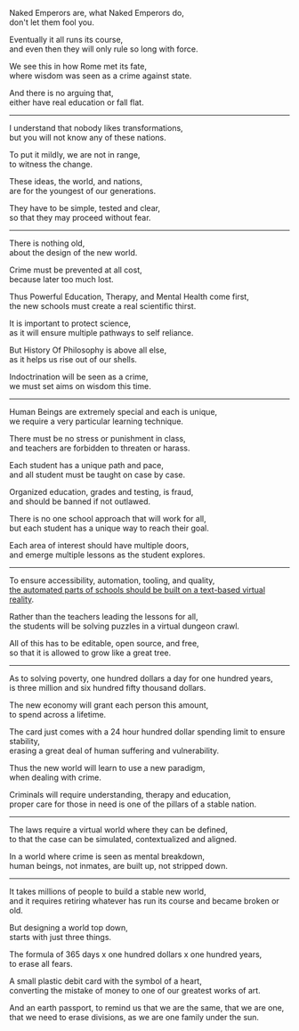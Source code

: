 Naked Emperors are, what Naked Emperors do,\
don't let them fool you.

Eventually it all runs its course,\
and even then they will only rule so long with force.

We see this in how Rome met its fate,\
where wisdom was seen as a crime against state.

And there is no arguing that,\
either have real education or fall flat.

---

I understand that nobody likes transformations,\
but you will not know any of these nations.

To put it mildly, we are not in range,\
to witness the change.

These ideas, the world, and nations,\
are for the youngest of our generations.

They have to be simple, tested and clear,\
so that they may proceed without fear.

---

There is nothing old,\
about the design of the new world.

Crime must be prevented at all cost,\
because later too much lost.

Thus Powerful Education, Therapy, and Mental Health come first,\
the new schools must create a real scientific thirst.

It is important to protect science,\
as it will ensure multiple pathways to self reliance.

But History Of Philosophy is above all else,\
as it helps us rise out of our shells.

Indoctrination will be seen as a crime,\
we must set aims on wisdom this time.

---

Human Beings are extremely special and each is unique,\
we require a very particular learning technique.

There must be no stress or punishment in class,\
and teachers are forbidden to threaten or harass.

Each student has a unique path and pace,\
and all student must be taught on case by case.

Organized education, grades and testing, is fraud,\
and should be banned if not outlawed.

There is no one school approach that will work for all,\
but each student has a unique way to reach their goal.

Each area of interest should have multiple doors,\
and emerge multiple lessons as the student explores.

---

To ensure accessibility, automation, tooling, and quality,\
[the automated parts of schools should be built on a text-based virtual reality](https://en.wikipedia.org/wiki/MOO).

Rather than the teachers leading the lessons for all,\
the students will be solving puzzles in a virtual dungeon crawl.

All of this has to be editable, open source, and free,\
so that it is allowed to grow like a great tree.

---

As to solving poverty, one hundred dollars a day for one hundred years,\
is three million and six hundred fifty thousand dollars.

The new economy will grant each person this amount,\
to spend across a lifetime.

The card just comes with a 24 hour hundred dollar spending limit to ensure stability,\
erasing a great deal of human suffering and vulnerability.

Thus the new world will learn to use a new paradigm,\
when dealing with crime.

Criminals will require understanding, therapy and education,\
proper care for those in need is one of the pillars of a stable nation.

---

The laws require a virtual world where they can be defined,\
to that the case can be simulated, contextualized and aligned.

In a world where crime is seen as mental breakdown,\
human beings, not inmates, are built up, not stripped down.

---

It takes millions of people to build a stable new world,\
and it requires retiring whatever has run its course and became broken or old.

But designing a world top down,\
starts with just three things.

The formula of 365 days x one hundred dollars x one hundred years,\
to erase all fears.

A small plastic debit card with the symbol of a heart,\
converting the mistake of money to one of our greatest works of art.

And an earth passport, to remind us that we are the same, that we are one,\
that we need to erase divisions, as we are one family under the sun.
